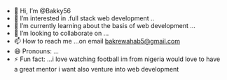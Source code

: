 - 👋 Hi, I’m @Bakky56
- 👀 I’m interested in .full stack web development ..
- 🌱 I’m currently learning about the basis of web development  ...
- 💞️ I’m looking to collaborate on ...
- 📫 How to reach me ...on email bakrewahab5@gmail.com
- 😄 Pronouns: ...
- ⚡ Fun fact: ...i love watching football
                im from nigeria
would love to have a great mentor i want also venture into web development 
<!---would love to have a great mentor i want also venture into designing 
Bakky56/Bakky56 is a ✨ special ✨ repository because its `README.md` (this file) appears on your GitHub profile.
You can click the Preview link to take a look at your changes.
--->
